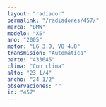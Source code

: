```yaml
---
layout: "radiador"
permalink: "/radiadores/457/"
marca: "BMW"
modelo: "X5"
ano: "2005"
motor: "L6 3.0, V8 4.8"
transmision: "Automática"
parte: "433645"
clima: "Con clima"
alto: "23 1/4"
ancho: "24 1/2"
observaciones: ""
id: "457"
---
```


